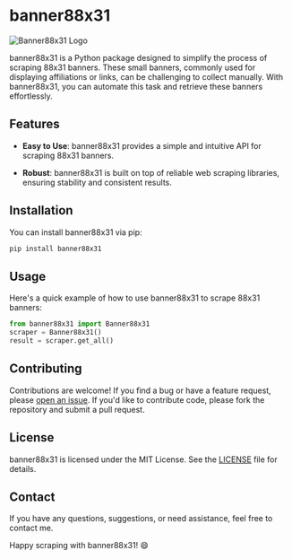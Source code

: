 
# banner88x31

![Banner88x31 Logo](https://cyber.dabamos.de/88x31/88x31.gif)

banner88x31 is a Python package designed to simplify the process of scraping 88x31 banners. These small banners, commonly used for displaying affiliations or links, can be challenging to collect manually. With banner88x31, you can automate this task and retrieve these banners effortlessly.

## Features

- **Easy to Use**: banner88x31 provides a simple and intuitive API for scraping 88x31 banners.

- **Robust**: banner88x31 is built on top of reliable web scraping libraries, ensuring stability and consistent results.

## Installation

You can install banner88x31 via pip:

```bash
pip install banner88x31
```
## Usage
Here's a quick example of how to use banner88x31 to scrape 88x31 banners:

```python
from banner88x31 import Banner88x31
scraper = Banner88x31()
result = scraper.get_all()
```


## Contributing

Contributions are welcome! If you find a bug or have a feature request, please [open an issue](https://github.com/rudy3333/banner88x31/issues). If you'd like to contribute code, please fork the repository and submit a pull request.

## License

banner88x31 is licensed under the MIT License. See the [LICENSE](https://github.com/rudy3333/banner88x31/LICENSE) file for details.

## Contact

If you have any questions, suggestions, or need assistance, feel free to contact me.

Happy scraping with banner88x31! 😄

